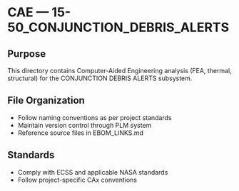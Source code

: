 # CAE — 15-50_CONJUNCTION_DEBRIS_ALERTS

## Purpose

This directory contains Computer-Aided Engineering analysis (FEA, thermal, structural) for the CONJUNCTION DEBRIS ALERTS subsystem.

## File Organization

- Follow naming conventions as per project standards
- Maintain version control through PLM system
- Reference source files in EBOM_LINKS.md

## Standards

- Comply with ECSS and applicable NASA standards
- Follow project-specific CAx conventions
